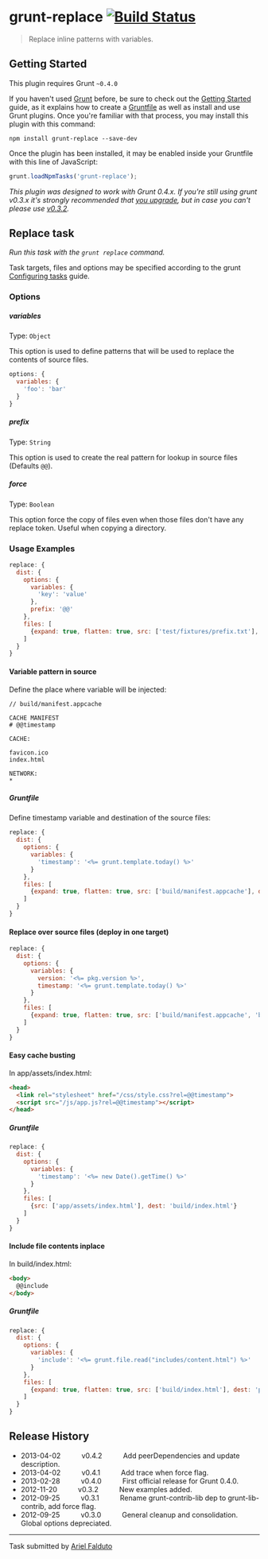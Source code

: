# grunt-replace [![Build Status](https://secure.travis-ci.org/outaTiME/grunt-replace.png?branch=master)](http://travis-ci.org/outaTiME/grunt-replace)

> Replace inline patterns with variables.



## Getting Started
This plugin requires Grunt `~0.4.0`

If you haven't used [Grunt](http://gruntjs.com/) before, be sure to check out the [Getting Started](http://gruntjs.com/getting-started) guide, as it explains how to create a [Gruntfile](http://gruntjs.com/sample-gruntfile) as well as install and use Grunt plugins. Once you're familiar with that process, you may install this plugin with this command:

```shell
npm install grunt-replace --save-dev
```

Once the plugin has been installed, it may be enabled inside your Gruntfile with this line of JavaScript:

```js
grunt.loadNpmTasks('grunt-replace');
```

*This plugin was designed to work with Grunt 0.4.x. If you're still using grunt v0.3.x it's strongly recommended that [you upgrade](http://gruntjs.com/upgrading-from-0.3-to-0.4), but in case you can't please use [v0.3.2](https://github.com/outaTiME/grunt-replace/tree/grunt-0.3-stable).*



## Replace task
_Run this task with the `grunt replace` command._

Task targets, files and options may be specified according to the grunt [Configuring tasks](http://gruntjs.com/configuring-tasks) guide.
### Options

##### variables
Type: `Object`

This option is used to define patterns that will be used to replace the contents of source files.

```javascript
options: {
  variables: {
    'foo': 'bar'
  }
}
```

##### prefix
Type: `String`

This option is used to create the real pattern for lookup in source files (Defaults `@@`).

##### force
Type: `Boolean`

This option force the copy of files even when those files don't have any replace token. Useful when copying a directory.

### Usage Examples

```js
replace: {
  dist: {
    options: {
      variables: {
        'key': 'value'
      },
      prefix: '@@'
    },
    files: [
      {expand: true, flatten: true, src: ['test/fixtures/prefix.txt'], dest: 'tmp/'}
    ]
  }
}
```

#### Variable pattern in source

Define the place where variable will be injected:

```
// build/manifest.appcache

CACHE MANIFEST
# @@timestamp

CACHE:

favicon.ico
index.html

NETWORK:
*
```

##### Gruntfile

Define timestamp variable and destination of the source files:

```js
replace: {
  dist: {
    options: {
      variables: {
        'timestamp': '<%= grunt.template.today() %>'
      }
    },
    files: [
      {expand: true, flatten: true, src: ['build/manifest.appcache'], dest: 'public/'}
    ]
  }
}
```

#### Replace over source files (deploy in one target)

```js
replace: {
  dist: {
    options: {
      variables: {
        version: '<%= pkg.version %>',
        timestamp: '<%= grunt.template.today() %>'
      }
    },
    files: [
      {expand: true, flatten: true, src: ['build/manifest.appcache', 'build/humans.txt'], dest: 'public/'}
    ]
  }
}
```

#### Easy cache busting

In app/assets/index.html:

```html
<head>
  <link rel="stylesheet" href="/css/style.css?rel=@@timestamp">
  <script src="/js/app.js?rel=@@timestamp"></script>
</head>
```

##### Gruntfile

```js
replace: {
  dist: {
    options: {
      variables: {
        'timestamp': '<%= new Date().getTime() %>'
      }
    },
    files: [
      {src: ['app/assets/index.html'], dest: 'build/index.html'}
    ]
  }
}
```

#### Include file contents inplace

In build/index.html:

```html
<body>
  @@include
</body>
```

##### Gruntfile

```js
replace: {
  dist: {
    options: {
      variables: {
        'include': '<%= grunt.file.read("includes/content.html") %>'
      }
    },
    files: [
      {expand: true, flatten: true, src: ['build/index.html'], dest: 'public/'}
    ]
  }
}
```


## Release History

 * 2013-04-02   v0.4.2   Add peerDependencies and update description.
 * 2013-04-02   v0.4.1   Add trace when force flag.
 * 2013-02-28   v0.4.0   First official release for Grunt 0.4.0.
 * 2012-11-20   v0.3.2   New examples added.
 * 2012-09-25   v0.3.1   Rename grunt-contrib-lib dep to grunt-lib-contrib, add force flag.
 * 2012-09-25   v0.3.0   General cleanup and consolidation. Global options depreciated.

---

Task submitted by [Ariel Falduto](http://outa.im/)
